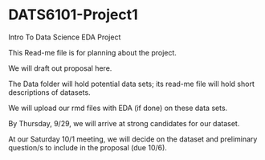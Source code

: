 # DATS6101-Project1
Intro To Data Science EDA Project

This Read-me file is for planning about the project.

We will draft out proposal here.

The Data folder will hold potential data sets; its read-me file will hold short descriptions of datasets.

We will upload our rmd files with EDA (if done) on these data sets.

By Thursday, 9/29, we will arrive at strong candidates for our dataset.

At our Saturday 10/1 meeting, we will decide on the dataset and preliminary question/s to include in the proposal (due 10/6).
